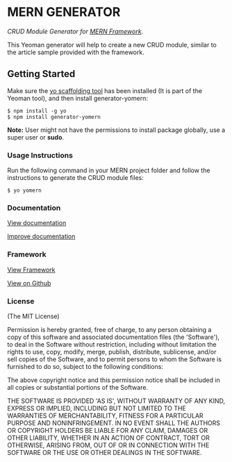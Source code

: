 # MERN GENERATOR

*CRUD Module Generator for [MERN Framework](https://github.com/tech-dojo/mern).*


This Yeoman generator will help to create a new CRUD module, similar to the article sample provided with the framework.


## Getting Started

Make sure the [yo scaffolding tool](http://yeoman.io/learning/index.html) has been installed (It is part of the Yeoman tool), and then install generator-yomern:

```
$ npm install -g yo
$ npm install generator-yomern
```
**Note:** User might not have the permissions to install package globally, use a super user or **sudo**.

### Usage Instructions

Run the following command in your MERN project folder and follow the instructions to generate the CRUD module files:
```
$ yo yomern
```

### Documentation

[View documentation](http://merndoc.tech-dojo.org)

[Improve documentation](https://github.com/tech-dojo/mern-doc)


### Framework

[View Framework](http://mern.tech-dojo.org)

[View on Github](https://github.com/tech-dojo/mern)



### License

(The MIT License)

Permission is hereby granted, free of charge, to any person obtaining a copy of this software and associated documentation files (the 'Software'), to deal in the Software without restriction, including without limitation the rights to use, copy, modify, merge, publish, distribute, sublicense, and/or sell copies of the Software, and to permit persons to whom the Software is furnished to do so, subject to the following conditions:

The above copyright notice and this permission notice shall be included in all copies or substantial portions of the Software.

THE SOFTWARE IS PROVIDED 'AS IS', WITHOUT WARRANTY OF ANY KIND, EXPRESS OR IMPLIED, INCLUDING BUT NOT LIMITED TO THE WARRANTIES OF MERCHANTABILITY, FITNESS FOR A PARTICULAR PURPOSE AND NONINFRINGEMENT. IN NO EVENT SHALL THE AUTHORS OR COPYRIGHT HOLDERS BE LIABLE FOR ANY CLAIM, DAMAGES OR OTHER LIABILITY, WHETHER IN AN ACTION OF CONTRACT, TORT OR OTHERWISE, ARISING FROM, OUT OF OR IN CONNECTION WITH THE SOFTWARE OR THE USE OR OTHER DEALINGS IN THE SOFTWARE.